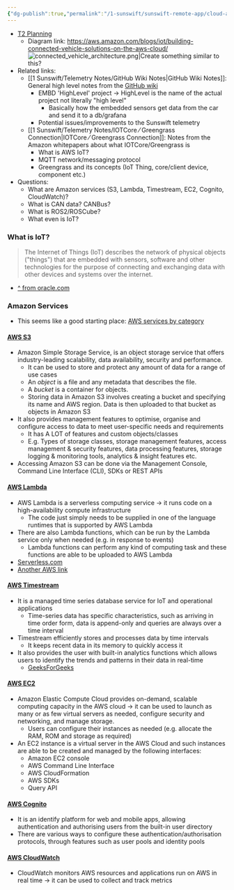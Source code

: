 ```yaml
---
{"dg-publish":true,"permalink":"/1-sunswift/sunswift-remote-app/cloud-architecture-diagram/","created":"2024-07-22T22:35:27.507+10:00","updated":"2024-07-23T22:07:49.185+10:00"}
---
```


- [T2 Planning](https://docs.google.com/document/d/1RJXRiCVt_27EhIYQAgpv9bbyQgl6lvOZI0yVGBZEDr4/edit)
	- Diagram link: https://aws.amazon.com/blogs/iot/building-connected-vehicle-solutions-on-the-aws-cloud/
![connected_vehicle_architecture.png|Create something similar to this?](/img/user/Images%20&%20Attachments/connected_vehicle_architecture.png)
- Related links:
	- [[1 Sunswift/Telemetry Notes/GitHub Wiki Notes\|GitHub Wiki Notes]]: General high level notes from the [GitHub wiki](https://github.com/UNSW-Sunswift/SR-Telemetry/wiki/Telemetry:-An-Overview#telemetry)
		- EMBD 'HighLevel' project -> HighLevel is the name of the actual project not literally "high level"
			- Basically how the embedded sensors get data from the car and send it to a db/grafana
		- Potential issues/improvements to the Sunswift telemetry
	- [[1 Sunswift/Telemetry Notes/IOTCore ⁄ Greengrass Connection\|IOTCore ⁄ Greengrass Connection]]: Notes from the Amazon whitepapers about what IOTCore/Greengrass is
		- What is AWS IoT?
		- MQTT network/messaging protocol
		- Greengrass and its concepts (IoT Thing, core/client device, component etc.)
- Questions:
	- What are Amazon services (S3, Lambda, Timestream, EC2, Cognito, CloudWatch)?
	- What is CAN data? CANBus?
	- What is ROS2/ROSCube?
	- What even is IoT?

### What is IoT?
>The Internet of Things (IoT) describes the network of physical objects ("things") that are embedded with sensors, software and other technologies for the purpose of connecting and exchanging data with other devices and systems over the internet.
- [^ from oracle.com](https://www.oracle.com/au/internet-of-things/)

### Amazon Services
- This seems like a good starting place: [AWS services by category](https://docs.aws.amazon.com/whitepapers/latest/aws-overview/amazon-web-services-cloud-platform.html)

#### [AWS S3](https://docs.aws.amazon.com/AmazonS3/latest/userguide/Welcome.html)
- Amazon Simple Storage Service, is an object storage service that offers industry-leading scalability, data availability, security and performance.
	- It can be used to store and protect any amount of data for a range of use cases
	- An *object* is a file and any metadata that describes the file.
	- A *bucket* is a container for objects.
	- Storing data in Amazon S3 involves creating a bucket and specifying its name and AWS region. Data is then uploaded to that bucket as objects in Amazon S3
- It also provides management features to optimise, organise and configure access to data to meet user-specific needs and requirements
	- It has A LOT of features and custom objects/classes
	- E.g. Types of storage classes, storage management features, access management & security features, data processing features, storage logging & monitoring tools, analytics & insight features etc.
- Accessing Amazon S3 can be done via the Management Console, Command Line Interface (CLI), SDKs or REST APIs

#### [AWS Lambda](https://docs.aws.amazon.com/lambda/latest/dg/welcome.html)
- AWS Lambda is a serverless computing service ->  it runs code on a high-availability compute infrastructure
	- The code just simply needs to be supplied in one of the language runtimes that is supported by AWS Lambda
- There are also Lambda functions, which can be run by the Lambda service only when needed (e.g. in response to events)
	- Lambda functions can perform any kind of computing task and these functions are able to be uploaded to AWS Lambda
- [Serverless.com](https://www.serverless.com/aws-lambda#toc1)
- [Another AWS link](https://aws.amazon.com/lambda/features/)

#### [AWS Timestream](https://docs.aws.amazon.com/whitepapers/latest/aws-overview/database.html#amazon-timestream)
- It is a managed time series database service for IoT and operational applications
	- Time-series data has specific characteristics, such as arriving in time order form, data is append-only and queries are always over a time interval
- Timestream efficiently stores and processes data by time intervals
	- It keeps recent data in its memory to quickly access it 
- It also provides the user with built-in analytics functions which allows users to identify the trends and patterns in their data in real-time
	- [GeeksForGeeks](https://www.geeksforgeeks.org/what-is-aws-time-series-databases-setup-amazon-timestream/)

#### [AWS EC2](https://aws.amazon.com/lambda/features/)
- Amazon Elastic Compute Cloud provides on-demand, scalable computing capacity in the AWS cloud -> it can be used to launch as many or as few virtual servers as needed, configure security and networking, and manage storage.
	- Users can configure their instances as needed (e.g. allocate the RAM, ROM and storage as required)
- An EC2 instance is a virtual server in the AWS Cloud and such instances are able to be created and managed by the following interfaces:
	- Amazon EC2 console
	- AWS Command Line Interface
	- AWS CloudFormation
	- AWS SDKs
	- Query API

#### [AWS Cognito](https://docs.aws.amazon.com/cognito/latest/developerguide/what-is-amazon-cognito.html)
- It is an identify platform for web and mobile apps, allowing authentication and authorising users from the built-in user directory
- There are various ways to configure these authentication/authorisation protocols, through features such as user pools and identity pools

#### [AWS CloudWatch](https://docs.aws.amazon.com/AmazonCloudWatch/latest/monitoring/WhatIsCloudWatch.html)
- CloudWatch monitors AWS resources and applications run on AWS in real time -> it can be used to collect and track metrics